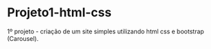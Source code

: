 # Projeto1-html-css
1º projeto - criação de um site simples utilizando html css e bootstrap (Carousel).
